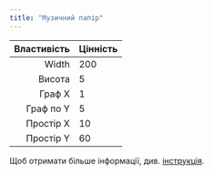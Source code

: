 ```yaml
---
title: "Музичний папір"
---
```


| Властивість | Цінність |
| -----------:|:-------- |
|       Width | 200      |
|      Висота | 5        |
|      Граф X | 1        |
|   Граф по Y | 5        |
|   Простір X | 10       |
|   Простір Y | 60       |

Щоб отримати більше інформації, див. [інструкція](intro).
